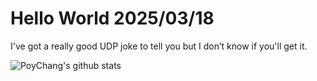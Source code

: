 # Hello World 2025/03/18

I've got a really good UDP joke to tell you but I don’t know if you'll get it.

![PoyChang's github stats](https://github-readme-stats.vercel.app/api?username=poychang&show_icons=true&theme=dracula)
